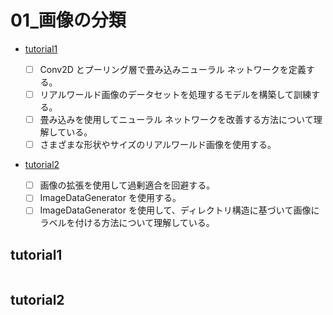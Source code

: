 # 01\_画像の分類

- [tutorial1](#1)

  - [ ] Conv2D とプーリング層で畳み込みニューラル ネットワークを定義する。
  - [ ] リアルワールド画像のデータセットを処理するモデルを構築して訓練する。
  - [ ] 畳み込みを使用してニューラル ネットワークを改善する方法について理解している。
  - [ ] さまざまな形状やサイズのリアルワールド画像を使用する。

- [tutorial2](#2)

  - [ ] 画像の拡張を使用して過剰適合を回避する。
  - [ ] ImageDataGenerator を使用する。
  - [ ] ImageDataGenerator を使用して、ディレクトリ構造に基づいて画像にラベルを付ける方法について理解している。

## <a name="1">tutorial1</a>

```python

```

## <a name="2">tutorial2</a>

```python

```
